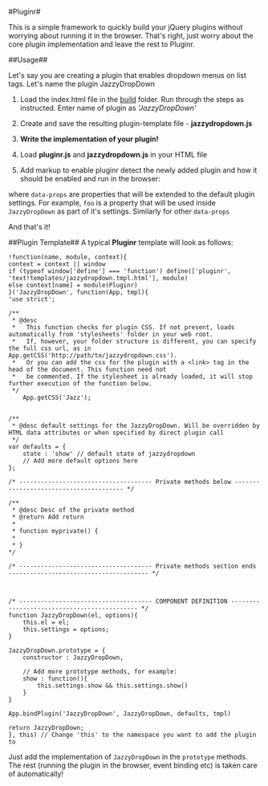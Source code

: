 #Pluginr#

This is a simple framework to quickly build your jQuery plugins without worrying about running it in the browser. That's right, just worry about the core plugin implementation and leave the rest to Pluginr.

##Usage##

Let's say you are creating a plugin that enables dropdown menus on list tags. Let's name the plugin JazzyDropDown

1) Load the index.html file in the [build][1] folder. Run through the steps as instructed. Enter name of plugin as *'JazzyDropDown'*

2) Create and save the resulting plugin-template file - **jazzydropdown.js**

3) **Write the implementation of your plugin!**

4) Load **pluginr.js** and **jazzydropdown.js** in your HTML file

    <script src="pluginr.js"></script>
    <script src="jazzydropdown.js"></script>

5) Add markup to enable pluginr detect the newly added plugin and how it should be enabled and run in the browser:

    <ul data-plugin="JazzyDropDown" 
        data-events="click mouseover" 
        data-props='show : openDropDown, 
                    foo : "This is just foo", 
                    onMouseOver : function(){ ... }'>
    </ul> 

where `data-props` are properties that will be extended to the default plugin settings. For example, `foo` is a property that will be used inside `JazzyDropDown` as part of it's settings. Similarly for other `data-props`

And that's it!

##Plugin Template##
A typical **Pluginr** template will look as follows:

 
    !function(name, module, context){
	context = context || window
	if (typeof window['define'] === 'function') define(['pluginr', 'text!templates/jazzydropdown.tmpl.html'], module)
  	else context[name] = module(Pluginr)
    }('JazzyDropDown', function(App, tmpl){
	'use strict';
	
	/**
	 * @desc 
	 *   This function checks for plugin CSS. If not present, loads automatically from 'stylesheets' folder in your web root.
	 *   If, however, your folder structure is different, you can specify the full css url, as in App.getCSS('http://path/to/jazzydropdown.css').
	 *   Or you can add the css for the plugin with a <link> tag in the head of the document. This function need not
	 *   be commented. If the stylesheet is already loaded, it will stop further execution of the function below.
	 */
        App.getCSS('Jazz');
	
	
	/**
	 * @desc default settings for the JazzyDropDown. Will be overridden by HTML data attributes or when specified by direct plugin call
	 */
	var defaults = {
		state : 'show' // default state of jazzydropdown
		// Add more default options here
	};
	
	/* ------------------------------------- Private methods below --------------------------------------- */
	
	/**
	 * @desc Desc of the private method
	 * @return Add return
	 * 
	 * function myprivate() {
     *   
     * }
    */

	/* ------------------------------------- Private methods section ends --------------------------------------- */
	
	
	
	/* ------------------------------------- COMPONENT DEFINITION -------------------------------------------- */
	function JazzyDropDown(el, options){
		this.el = el;
		this.settings = options;
	}
	
	JazzyDropDown.prototype = {
		constructor : JazzyDropDown,
		
		// Add more prototype methods, for example:
		show : function(){
			this.settings.show && this.settings.show()
		}
	}
	
	App.bindPlugin('JazzyDropDown', JazzyDropDown, defaults, tmpl)
	
	return JazzyDropDown;
    }, this) // Change 'this' to the namespace you want to add the plugin to


Just add the implementation of `JazzyDropDown` in the `prototype` methods. The rest (running the plugin in the browser, event binding etc) is taken care of automatically!

[1]: https://github.com/paragmajum/Pluginr/tree/master/build